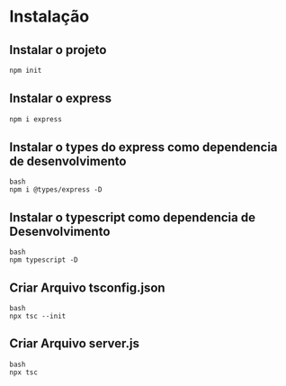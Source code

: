 
# Instalação
## Instalar o projeto 
```bash 
npm init
```
## Instalar o express

```bash 
npm i express 
```
## Instalar o types do express como dependencia de desenvolvimento
```
bash 
npm i @types/express -D
```
## Instalar o typescript como dependencia de Desenvolvimento
``` 
bash 
npm typescript -D 
```

## Criar Arquivo tsconfig.json

```
bash 
npx tsc --init
```

## Criar Arquivo server.js
```
bash
npx tsc
```